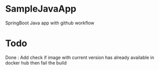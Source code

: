 # SampleJavaApp
SpringBoot Java app with github workflow 
#

# Todo
Done : Add check if image with current version has already available in docker hub then fail the build
